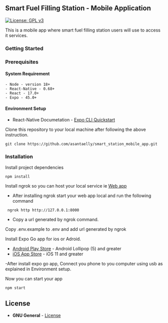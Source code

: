 ## Smart Fuel Filling Station - Mobile Application
[![License: GPL v3](https://img.shields.io/badge/License-GPLv3-blue.svg)](https://www.gnu.org/licenses/gpl-3.0)

This is a mobile app where smart fuel filling station users will use to access it services.

### Getting Started


### Prerequisites

#### System Requirement

    - Node - version 18+
    - React-Native - 0.68+
    - React - 17.0+
    - Expo - 45.0+


#### Environment Setup

- React-Native Documetation - [Expo CLI Quickstart](https://reactnative.dev/docs/environment-setup)

Clone this repository to your local machine after following the above instruction.

```
git clone https://github.com/asantaelly/smart_station_mobile_app.git
```

### Installation

Install project dependencies

```
npm install
```

Install ngrok so you can host your local service ie [Web app](https://github.com/asantaelly/smart_station_web_app)

  - After installing ngrok start your web app local and run the following command
  
  ```
   ngrok http http://127.0.0.1:8000
  ```
  - Copy a url generated by ngrok command.
 
Copy .env.example to .env and add url generated by ngrok
  
Install Expo Go app for ios or Adroid.

- [Android Play Store](https://play.google.com/store/apps/details?id=host.exp.exponent) - Android Lollipop (5) and greater
- [iOS App Store](https://apps.apple.com/app/expo-go/id982107779) -  iOS 11 and greater

 
 -After install expo go app, Connect you phone to you computer using usb as explained in Environment setup.
 
 Now you can start your app
 ```
 npm start
 ```

## License

* **GNU General** - [License](https://github.com/asantaelly/smart_station_mobile_app/blob/main/LICENSE.md) 

